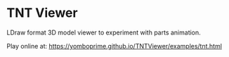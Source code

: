# TNT Viewer
LDraw format 3D model viewer to experiment with parts animation.

Play online at: https://yomboprime.github.io/TNTViewer/examples/tnt.html

